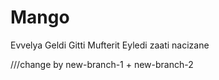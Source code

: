 # Mango
Evvelya Geldi Gitti
Mufterit Eyledi zaati nacizane

///change by new-branch-1  + new-branch-2

